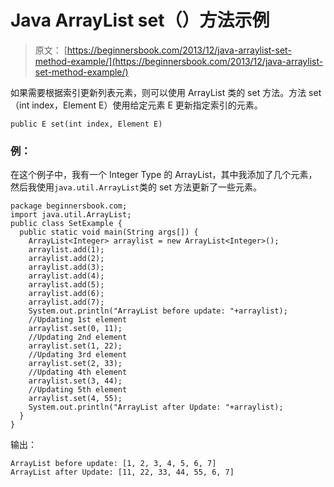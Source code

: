 # Java ArrayList set（）方法示例

> 原文： [https://beginnersbook.com/2013/12/java-arraylist-set-method-example/](https://beginnersbook.com/2013/12/java-arraylist-set-method-example/)

如果需要根据索引更新列表元素，则可以使用 ArrayList 类的 set 方法。方法 set（int index，Element E）使用给定元素 E 更新指定索引的元素。

`public E set(int index, Element E)`

### 例：

在这个例子中，我有一个 Integer Type 的 ArrayList，其中我添加了几个元素，然后我使用`java.util.ArrayList`类的 set 方法更新了一些元素。

```
package beginnersbook.com;
import java.util.ArrayList;
public class SetExample {
  public static void main(String args[]) {
    ArrayList<Integer> arraylist = new ArrayList<Integer>();
    arraylist.add(1);
    arraylist.add(2);
    arraylist.add(3);
    arraylist.add(4);
    arraylist.add(5);
    arraylist.add(6);
    arraylist.add(7);
    System.out.println("ArrayList before update: "+arraylist);
    //Updating 1st element
    arraylist.set(0, 11);
    //Updating 2nd element
    arraylist.set(1, 22);
    //Updating 3rd element
    arraylist.set(2, 33);
    //Updating 4th element
    arraylist.set(3, 44);
    //Updating 5th element
    arraylist.set(4, 55);
    System.out.println("ArrayList after Update: "+arraylist);
  }
}
```

输出：

```
ArrayList before update: [1, 2, 3, 4, 5, 6, 7]
ArrayList after Update: [11, 22, 33, 44, 55, 6, 7]
```